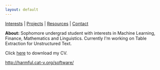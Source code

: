 ```yaml
---
layout: default
---
```


[Interests](/about) \| [Projects](/project) \| [Resources](/resources) \| [Contact](/contact)

**About:** Sophomore undergrad student with interests in Machine Learning, Finance, Mathematics and Linguistics. Currently I'm working on Table Extraction for Unstructured Text.


Click [here](AjwadJaved_CV.pdf) to download my CV.

http://harmful.cat-v.org/software/

